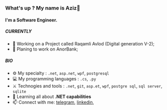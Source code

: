 ### What's up ? My name is Aziz👋

#### I'm a Software Engineer.

##### CURRENTLY

- 🤠 Working on a Project called Raqamli Avlod (Digital generation V-2);
- 🥭 Planing to work on AnorBank;

##### BIO

- ⚙️ My specialty : `.net`, `asp.net`, `wpf`, `postgresql`
- 💻 My programming languages : `.cs`, `.py`
- ⚔️ Technogies and tools : `.net`, `git`, `asp.et`, `wpf`, `postgre sql`, `sql server`, `sqlite`
- 🌱 Learning all about **.NET capabilities**
- 📫 Connect with me: [telegram](https://t.me/azizsayfullayev), [linkedin](https://www.linkedin.com/in/aziz-sayfullayev-09a64922a/),

